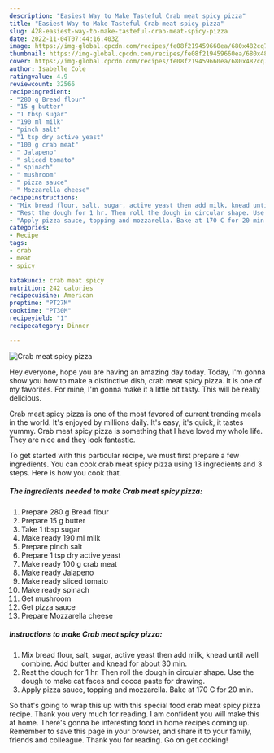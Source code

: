 ```yaml
---
description: "Easiest Way to Make Tasteful Crab meat spicy pizza"
title: "Easiest Way to Make Tasteful Crab meat spicy pizza"
slug: 428-easiest-way-to-make-tasteful-crab-meat-spicy-pizza
date: 2022-11-04T07:44:16.403Z
image: https://img-global.cpcdn.com/recipes/fe08f219459660ea/680x482cq70/crab-meat-spicy-pizza-recipe-main-photo.jpg
thumbnail: https://img-global.cpcdn.com/recipes/fe08f219459660ea/680x482cq70/crab-meat-spicy-pizza-recipe-main-photo.jpg
cover: https://img-global.cpcdn.com/recipes/fe08f219459660ea/680x482cq70/crab-meat-spicy-pizza-recipe-main-photo.jpg
author: Isabelle Cole
ratingvalue: 4.9
reviewcount: 32566
recipeingredient:
- "280 g Bread flour"
- "15 g butter"
- "1 tbsp sugar"
- "190 ml milk"
- "pinch salt"
- "1 tsp dry active yeast"
- "100 g crab meat"
- " Jalapeno"
- " sliced tomato"
- " spinach"
- " mushroom"
- " pizza sauce"
- " Mozzarella cheese"
recipeinstructions:
- "Mix bread flour, salt, sugar, active yeast then add milk, knead until well combine. Add butter and knead for about 30 min."
- "Rest the dough for 1 hr. Then roll the dough in circular shape. Use the dough to make cat faces and cocoa paste for drawing."
- "Apply pizza sauce, topping and mozzarella. Bake at 170 C for 20 min."
categories:
- Recipe
tags:
- crab
- meat
- spicy

katakunci: crab meat spicy 
nutrition: 242 calories
recipecuisine: American
preptime: "PT27M"
cooktime: "PT30M"
recipeyield: "1"
recipecategory: Dinner

---
```



![Crab meat spicy pizza](https://img-global.cpcdn.com/recipes/fe08f219459660ea/680x482cq70/crab-meat-spicy-pizza-recipe-main-photo.jpg)

Hey everyone, hope you are having an amazing day today. Today, I'm gonna show you how to make a distinctive dish, crab meat spicy pizza. It is one of my favorites. For mine, I'm gonna make it a little bit tasty. This will be really delicious.



Crab meat spicy pizza is one of the most favored of current trending meals in the world. It's enjoyed by millions daily. It's easy, it's quick, it tastes yummy. Crab meat spicy pizza is something that I have loved my whole life. They are nice and they look fantastic.


To get started with this particular recipe, we must first prepare a few ingredients. You can cook crab meat spicy pizza using 13 ingredients and 3 steps. Here is how you cook that.

<!--inarticleads1-->

##### The ingredients needed to make Crab meat spicy pizza:

1. Prepare 280 g Bread flour
1. Prepare 15 g butter
1. Take 1 tbsp sugar
1. Make ready 190 ml milk
1. Prepare pinch salt
1. Prepare 1 tsp dry active yeast
1. Make ready 100 g crab meat
1. Make ready  Jalapeno
1. Make ready  sliced tomato
1. Make ready  spinach
1. Get  mushroom
1. Get  pizza sauce
1. Prepare  Mozzarella cheese




<!--inarticleads2-->

##### Instructions to make Crab meat spicy pizza:

1. Mix bread flour, salt, sugar, active yeast then add milk, knead until well combine. Add butter and knead for about 30 min.
1. Rest the dough for 1 hr. Then roll the dough in circular shape. Use the dough to make cat faces and cocoa paste for drawing.
1. Apply pizza sauce, topping and mozzarella. Bake at 170 C for 20 min.




So that's going to wrap this up with this special food crab meat spicy pizza recipe. Thank you very much for reading. I am confident you will make this at home. There's gonna be interesting food in home recipes coming up. Remember to save this page in your browser, and share it to your family, friends and colleague. Thank you for reading. Go on get cooking!
